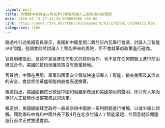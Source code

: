 ```yaml
---
layout: post
title: 外電稱中美將在日內瓦舉行會議討論人工智能帶來的風險
date: 2024-05-13 17:42:34.000000000 +08:00
link: https://news.rthk.hk/rthk/ch/component/k2/1752991-20240513.htm
categories: rthk
---
```


路透社引述美國官員表示，美國和中國星期二將於日內瓦舉行會議，討論人工智能(AI)問題，強調會談將討論人工智能帶來的風險，但不會就華府政策進行磋商。

官員明確指出，會談不是促進任何形式的技術合作，也不是在任何問題上進行前沿研究合作。美國的技術保護政策沒有商量餘地。

官員說，中國在民用、軍事和國家安全領域快速部署人工智能，損害美國及其盟友的安全，會談將使華盛頓能夠直接表達擔憂。

報道指出，美國國務院已敦促中國和俄羅斯做出和美國類似的聲明，即只有人類而絕非人工智能作出部署核武的決定。

報道說，美國總統拜登政府一直尋求與中國就一系列問題進行接觸，以減少彼此誤解。國務卿布林肯和中國外長王毅4月在北京討論人工智能議題，並同意就該問題進行首次正式雙邊會談。
